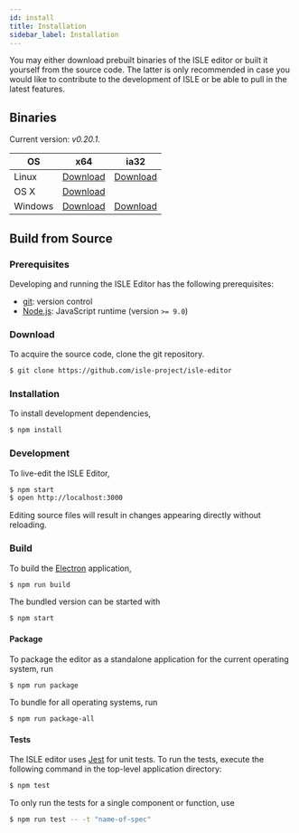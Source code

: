 ```yaml
---
id: install
title: Installation
sidebar_label: Installation
---
```


You may either download prebuilt binaries of the ISLE editor or built it yourself from the source code. The latter is only recommended in case you would like to contribute to the development of ISLE or be able to pull in the latest features.

## Binaries

Current version: _v0.20.1_.

| OS      | x64 | ia32 |
| ------- | --- | --- |
| Linux   | [Download][linux-x64] | [Download][linux-ia32] |
| OS X    | [Download][darwin-x64] |  |
| Windows | [Download][win32-x64] | [Download][win32-ia32] |

## Build from Source

### Prerequisites

Developing and running the ISLE Editor has the following prerequisites:

* [git][git]: version control
* [Node.js][node-js]: JavaScript runtime (version `>= 9.0`)


### Download

To acquire the source code, clone the git repository.

``` bash
$ git clone https://github.com/isle-project/isle-editor
```

### Installation

To install development dependencies,

``` bash
$ npm install
```

### Development

To live-edit the ISLE Editor,

``` bash
$ npm start
$ open http://localhost:3000
```

Editing source files will result in changes appearing directly without reloading.

### Build

To build the [Electron][electron] application,

``` bash
$ npm run build
```

The bundled version can be started with

``` bash
$ npm start
```

#### Package

To package the editor as a standalone application for the current operating system, run 

``` bash
$ npm run package
```

To bundle for all operating systems, run

``` bash
$ npm run package-all
```

#### Tests

The ISLE editor uses [Jest][jest] for unit tests. To run the tests, execute the following command in the top-level application directory:

``` bash
$ npm test
```

To only run the tests for a single component or function, use

```bash
$ npm run test -- -t "name-of-spec"
```

[electron]: http://electron.atom.io/
[git]: http://git-scm.com/
[jest]: https://jestjs.io
[wine]: https://www.winehq.org/
[node-js]: https://nodejs.org/en/

[darwin-x64]: https://github.com/isle-project/isle-editor/releases/download/v0.20.1/ISLE.Editor-darwin-x64.zip
[linux-x64]: https://github.com/isle-project/isle-editor/releases/download/v0.20.1/ISLE.Editor-linux-x64.zip
[linux-ia32]: https://github.com/isle-project/isle-editor/releases/download/v0.20.1/ISLE.Editor-linux-ia32.zip
[win32-ia32]: https://github.com/isle-project/isle-editor/releases/download/v0.20.1/ISLE.Editor-win32-ia32.zip
[win32-x64]: https://github.com/isle-project/isle-editor/releases/download/v0.20.1/ISLE.Editor-win32-x64.zip
